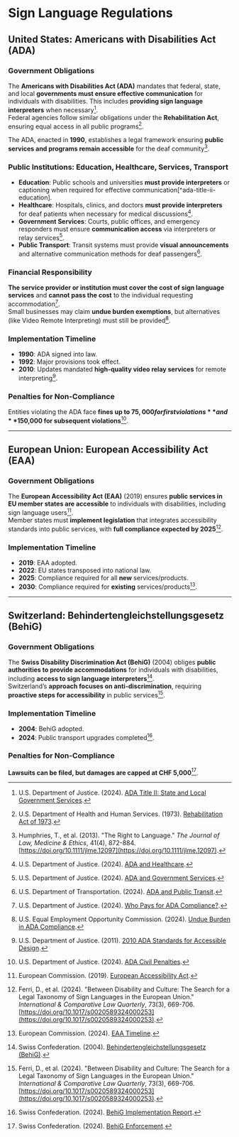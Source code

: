 # Sign Language Regulations

## United States: Americans with Disabilities Act (ADA)

### Government Obligations

The **Americans with Disabilities Act (ADA)** mandates that federal, state, and local **governments must ensure effective communication** for individuals with disabilities. This includes **providing sign language interpreters** when necessary[^ada-title-ii].  
Federal agencies follow similar obligations under the **Rehabilitation Act**, ensuring equal access in all public programs[^rehabilitation-act].

The ADA, enacted in **1990**, establishes a legal framework ensuring **public services and programs remain accessible** for the deaf community[^humphries-2013].

[^ada-title-ii]: U.S. Department of Justice. (2024). [ADA Title II: State and Local Government Services](https://www.ada.gov/topics/title-ii/).

[^rehabilitation-act]: U.S. Department of Health and Human Services. (1973). [Rehabilitation Act of 1973](https://www.hhs.gov/civil-rights/for-individuals/disability/section-504-rehabilitation-act-of-1973/index.html).

[^humphries-2013]: Humphries, T., et al. (2013). "The Right to Language." _The Journal of Law, Medicine & Ethics_, 41(4), 872-884. [https://doi.org/10.1111/jlme.12097](https://doi.org/10.1111/jlme.12097).

### Public Institutions: Education, Healthcare, Services, Transport

- **Education**: Public schools and universities **must provide interpreters** or captioning when required for effective communication[^ada-title-ii-education].
- **Healthcare**: Hospitals, clinics, and doctors **must provide interpreters** for deaf patients when necessary for medical discussions[^ada-healthcare].
- **Government Services**: Courts, public offices, and emergency responders must ensure **communication access** via interpreters or relay services[^ada-gov-services].
- **Public Transport**: Transit systems must provide **visual announcements** and alternative communication methods for deaf passengers[^ada-transport].


[^ada-healthcare]: U.S. Department of Justice. (2024). [ADA and Healthcare](https://www.ada.gov/topics/health-care/).

[^ada-gov-services]: U.S. Department of Justice. (2024). [ADA and Government Services](https://www.ada.gov/topics/state-local-gov/).

[^ada-transport]: U.S. Department of Transportation. (2024). [ADA and Public Transit](https://www.transit.dot.gov/ada).

### Financial Responsibility

**The service provider or institution must cover the cost of sign language services** and **cannot pass the cost** to the individual requesting accommodation[^ada-financial-responsibility].  
Small businesses may claim **undue burden exemptions**, but alternatives (like Video Remote Interpreting) must still be provided[^ada-undue-burden].

[^ada-financial-responsibility]: U.S. Department of Justice. (2024). [Who Pays for ADA Compliance?](https://www.ada.gov/topics/funding-resources/).

[^ada-undue-burden]: U.S. Equal Employment Opportunity Commission. (2024). [Undue Burden in ADA Compliance](https://www.eeoc.gov/).

### Implementation Timeline

- **1990**: ADA signed into law.
- **1992**: Major provisions took effect.
- **2010**: Updates mandated **high-quality video relay services** for remote interpreting[^ada-updates].

[^ada-updates]: U.S. Department of Justice. (2011). [2010 ADA Standards for Accessible Design](https://www.ada.gov/law-and-regs/2010-ada-standards-for-accessible-design/).

### Penalties for Non-Compliance

Entities violating the ADA face **fines up to $75,000 for first violations** and **$150,000 for subsequent violations**[^ada-penalties].

[^ada-penalties]: U.S. Department of Justice. (2024). [ADA Civil Penalties](https://www.ada.gov/enforcement/).

---

## European Union: European Accessibility Act (EAA)

### Government Obligations

The **European Accessibility Act (EAA)** (2019) ensures **public services in EU member states are accessible** to individuals with disabilities, including sign language users[^eaa-overview].  
Member states must **implement legislation** that integrates accessibility standards into public services, with **full compliance expected by 2025**[^ferri-2024].

[^eaa-overview]: European Commission. (2019). [European Accessibility Act](https://ec.europa.eu/social/main.jsp?catId=1202).

[^ferri-2024]: Ferri, D., et al. (2024). "Between Disability and Culture: The Search for a Legal Taxonomy of Sign Languages in the European Union." _International & Comparative Law Quarterly_, 73(3), 669-706. [https://doi.org/10.1017/s0020589324000253](https://doi.org/10.1017/s0020589324000253).

### Implementation Timeline

- **2019**: EAA adopted.
- **2022**: EU states transposed into national law.
- **2025**: Compliance required for all **new** services/products.
- **2030**: Compliance required for **existing** services/products[^eaa-implementation].

[^eaa-implementation]: European Commission. (2024). [EAA Timeline](https://ec.europa.eu/social/main.jsp?catId=1201).

---

## Switzerland: Behindertengleichstellungsgesetz (BehiG)

### Government Obligations

The **Swiss Disability Discrimination Act (BehiG)** (2004) obliges **public authorities to provide accommodations** for individuals with disabilities, including **access to sign language interpreters**[^behig-gov].  
Switzerland’s **approach focuses on anti-discrimination**, requiring **proactive steps for accessibility** in public services[^ferri-2024].

[^behig-gov]: Swiss Confederation. (2004). [Behindertengleichstellungsgesetz (BehiG)](https://www.admin.ch/opc/de/classified-compilation/20002162/index.html).

### Implementation Timeline

- **2004**: BehiG adopted.
- **2024**: Public transport upgrades completed[^behig-timeline].

[^behig-timeline]: Swiss Confederation. (2024). [BehiG Implementation Report](https://www.admin.ch/gov/en/start/documentation/media-releases.msg-id-88373.html).

### Penalties for Non-Compliance

**Lawsuits can be filed, but damages are capped at CHF 5,000**[^behig-penalties].

[^behig-penalties]: Swiss Confederation. (2024). [BehiG Enforcement](https://www.admin.ch/opc/de/classified-compilation/20002162/index.html).
